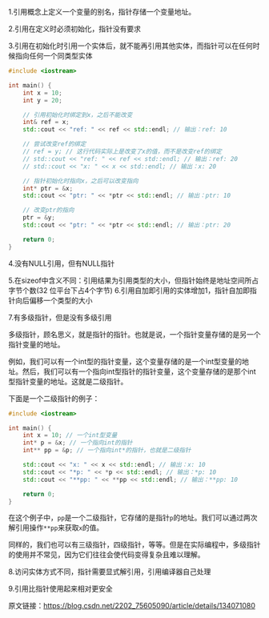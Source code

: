 1.引用概念上定义一个变量的别名，指针存储一个变量地址。

2.引用在定义时必须初始化，指针没有要求

3.引用在初始化时引用一个实体后，就不能再引用其他实体，而指针可以在任何时候指向任何一个同类型实体

```cpp
#include <iostream>

int main() {
    int x = 10;
    int y = 20;

    // 引用初始化时绑定到x，之后不能改变
    int& ref = x;
    std::cout << "ref: " << ref << std::endl; // 输出：ref: 10

    // 尝试改变ref的绑定
    // ref = y; // 这行代码实际上是改变了x的值，而不是改变ref的绑定
    // std::cout << "ref: " << ref << std::endl; // 输出：ref: 20
    // std::cout << "x: " << x << std::endl; // 输出：x: 20

    // 指针初始化时指向x，之后可以改变指向
    int* ptr = &x;
    std::cout << "ptr: " << *ptr << std::endl; // 输出：ptr: 10

    // 改变ptr的指向
    ptr = &y;
    std::cout << "ptr: " << *ptr << std::endl; // 输出：ptr: 20

    return 0;
}

```

4.没有NULL引用，但有NULL指针

5.在sizeof中含义不同：引用结果为引用类型的大小，但指针始终是地址空间所占字节个数(32
位平台下占4个字节)
6.引用自加即引用的实体增加1，指针自加即指针向后偏移一个类型的大小

7.有多级指针，但是没有多级引用

多级指针，顾名思义，就是指针的指针。也就是说，一个指针变量存储的是另一个指针变量的地址。

例如，我们可以有一个int型的指针变量，这个变量存储的是一个int型变量的地址。然后，我们可以有一个指向int型指针的指针变量，这个变量存储的是那个int型指针变量的地址。这就是二级指针。

下面是一个二级指针的例子：

```cpp
#include <iostream>

int main() {
    int x = 10; // 一个int型变量
    int* p = &x; // 一个指向int的指针
    int** pp = &p; // 一个指向int*的指针，也就是二级指针

    std::cout << "x: " << x << std::endl; // 输出：x: 10
    std::cout << "*p: " << *p << std::endl; // 输出：*p: 10
    std::cout << "**pp: " << **pp << std::endl; // 输出：**pp: 10

    return 0;
}
```

在这个例子中，`pp`是一个二级指针，它存储的是指针`p`的地址。我们可以通过两次解引用操作`**pp`来获取`x`的值。

同样的，我们也可以有三级指针，四级指针，等等。但是在实际编程中，多级指针的使用并不常见，因为它们往往会使代码变得复杂且难以理解。

8.访问实体方式不同，指针需要显式解引用，引用编译器自己处理

9.引用比指针使用起来相对更安全

原文链接：https://blog.csdn.net/2202_75605090/article/details/134071080